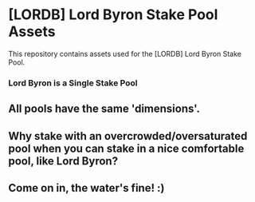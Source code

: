 # [LORDB] Lord Byron Stake Pool Assets
This repository contains assets used for the [LORDB] Lord Byron Stake Pool.


### Lord Byron is a Single Stake Pool
## All pools have the same 'dimensions'.
## Why stake with an overcrowded/oversaturated pool when you can stake in a nice comfortable pool, like Lord Byron?
## Come on in, the water's fine! :)
